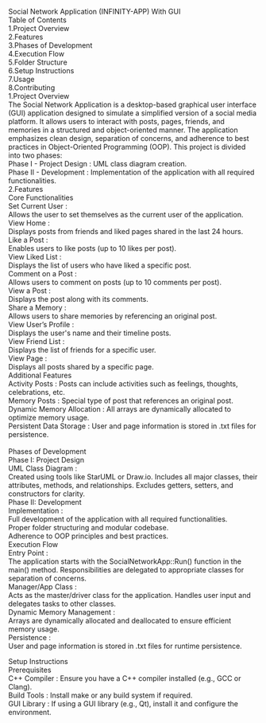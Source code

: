Social Network Application (INFINITY-APP)  With GUI
<br>
Table of Contents
<br>
1.Project Overview
<br>
2.Features
<br>
3.Phases of Development
<br>
4.Execution Flow
<br>
5.Folder Structure
<br>
6.Setup Instructions
<br>
7.Usage
<br>
8.Contributing
<br>
1.Project Overview
<br>
The Social Network Application is a desktop-based graphical user interface (GUI) application designed to simulate a simplified version of a social media platform. It allows users to interact with posts, pages, friends, and memories in a structured and object-oriented manner. The application emphasizes clean design, separation of concerns, and adherence to best practices in Object-Oriented Programming (OOP).
This project is divided into two phases:
<br>
Phase I - Project Design : UML class diagram creation.
<br>
Phase II - Development : Implementation of the application with all required functionalities.
<br>
2.Features
<br>
Core Functionalities
<br>
Set Current User :
<br>
Allows the user to set themselves as the current user of the application.
<br>
View Home :
<br>
Displays posts from friends and liked pages shared in the last 24 hours.
<br>
Like a Post :
<br>
Enables users to like posts (up to 10 likes per post).
<br>
View Liked List :
<br>
Displays the list of users who have liked a specific post.
<br>
Comment on a Post :
<br>
Allows users to comment on posts (up to 10 comments per post).
<br>
View a Post :
<br>
Displays the post along with its comments.
<br>
Share a Memory :
<br>
Allows users to share memories by referencing an original post.
<br>
View User’s Profile :
<br>
Displays the user's name and their timeline posts.
<br>
View Friend List :
<br>
Displays the list of friends for a specific user.
<br>
View Page :
<br>
Displays all posts shared by a specific page.
<br>
Additional Features
<br>
Activity Posts : Posts can include activities such as feelings, thoughts, celebrations, etc.
<br>
Memory Posts : Special type of post that references an original post.
<br>
Dynamic Memory Allocation : All arrays are dynamically allocated to optimize memory usage.
<br>
Persistent Data Storage : User and page information is stored in .txt files for persistence.
<br>
<br>
Phases of Development
<br>
Phase I: Project Design
<br>
UML Class Diagram :
<br>
Created using tools like StarUML or Draw.io.
Includes all major classes, their attributes, methods, and relationships.
Excludes getters, setters, and constructors for clarity.
<br>
Phase II: Development
<br>
Implementation :
<br>
Full development of the application with all required functionalities.
<br>
Proper folder structuring and modular codebase.
<br>
Adherence to OOP principles and best practices.
<br>
Execution Flow
<br>
Entry Point :
<br>
The application starts with the SocialNetworkApp::Run() function in the main() method.
Responsibilities are delegated to appropriate classes for separation of concerns.
<br>
Manager/App Class :
<br>
Acts as the master/driver class for the application.
Handles user input and delegates tasks to other classes.
<br>
Dynamic Memory Management :
<br>
Arrays are dynamically allocated and deallocated to ensure efficient memory usage.
<br>
Persistence :
<br>
User and page information is stored in .txt files for runtime persistence.
<br>

Setup Instructions
<br>
Prerequisites
<br>
C++ Compiler : Ensure you have a C++ compiler installed (e.g., GCC or Clang).
<br>
Build Tools : Install make or any build system if required.
<br>
GUI Library : If using a GUI library (e.g., Qt), install it and configure the environment.
<br>
